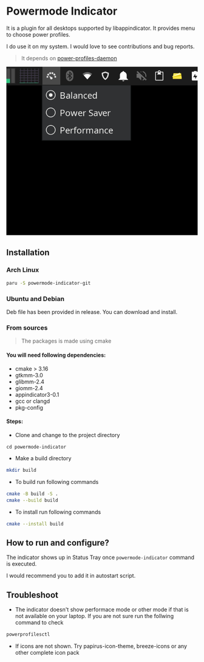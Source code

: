 # Powermode Indicator

It is a plugin for all desktops supported by libappindicator. It provides menu to choose power profiles.

I do use it on my system. I would love to see contributions and bug reports. 

> It depends on [power-profiles-daemon](https://archlinux.org/packages/extra/x86_64/power-profiles-daemon/)

![How many is shown](./screenshot.png)

## Installation

### Arch Linux
``` bash
paru -S powermode-indicator-git
```

### Ubuntu and Debian

Deb file has been provided in release. You can download and install.

### From sources

> The packages is made using cmake

#### You will need following dependencies:

* cmake > 3.16
* gtkmm-3.0
* glibmm-2.4
* giomm-2.4
* appindicator3-0.1
* gcc or clangd
* pkg-config

#### Steps:

* Clone and change to the project directory
```
cd powermode-indicator
```
* Make a build directory 
``` bash
mkdir build
```
* To build run following commands
``` bash
cmake -B build -S .
cmake --build build
```
* To install run following commands
``` bash
cmake --install build
```

## How to run and configure?

The indicator shows up in Status Tray once `powermode-indicator` command is executed.

I would recommend you to add it in autostart script.

## Troubleshoot

* The indicator doesn't show performace mode or other mode if that is not available on your laptop. If you are not sure run the follwing command to check
``` bash
powerprofilesctl
```
* If icons are not shown. Try papirus-icon-theme, breeze-icons or any other complete icon pack
